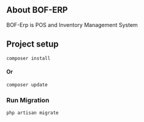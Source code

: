 
## About BOF-ERP

BOF-Erp is POS and Inventory Management System

## Project setup
```
composer install
```
#### Or
```
composer update
```

### Run Migration
```
php artisan migrate
```

